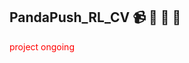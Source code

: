 ## PandaPush_RL_CV :video_camera: :game_die: :mechanical_arm: :robot:
<span style="color:red"> project ongoing </span>



